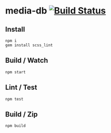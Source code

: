 # media-db [![Build Status](https://travis-ci.org/erikdesjardins/media-db.svg)](https://travis-ci.org/erikdesjardins/media-db)

## Install

	npm i
	gem install scss_lint

## Build / Watch

	npm start

## Lint / Test

	npm test

## Build / Zip

	npm build
